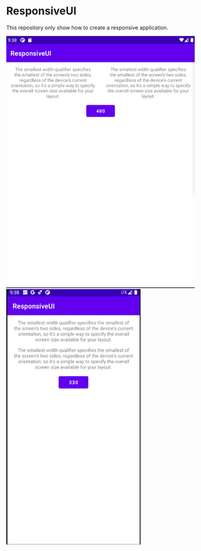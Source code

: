 # ResponsiveUI

This repository only show how to create a responsive application.

![7.3 Foldable device](./app/sampledata/one.png)
![Pixel 3a](./app/sampledata/two.png)
